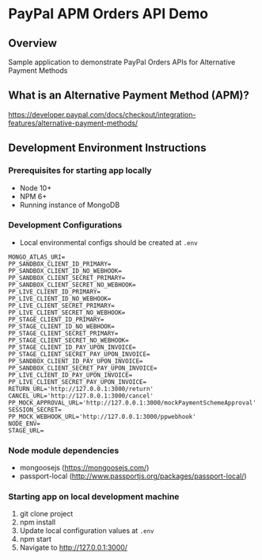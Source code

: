# PayPal APM Orders API Demo

## Overview
Sample application to demonstrate PayPal Orders APIs for Alternative Payment Methods

## What is an Alternative Payment Method (APM)?
https://developer.paypal.com/docs/checkout/integration-features/alternative-payment-methods/

## Development Environment Instructions
### Prerequisites for starting app locally
* Node 10+
* NPM 6+
* Running instance of MongoDB

### Development Configurations
* Local environmental configs should be created at `.env`
```
MONGO_ATLAS_URI=
PP_SANDBOX_CLIENT_ID_PRIMARY=
PP_SANDBOX_CLIENT_ID_NO_WEBHOOK=
PP_SANDBOX_CLIENT_SECRET_PRIMARY=
PP_SANDBOX_CLIENT_SECRET_NO_WEBHOOK=
PP_LIVE_CLIENT_ID_PRIMARY=
PP_LIVE_CLIENT_ID_NO_WEBHOOK=
PP_LIVE_CLIENT_SECRET_PRIMARY=
PP_LIVE_CLIENT_SECRET_NO_WEBHOOK=
PP_STAGE_CLIENT_ID_PRIMARY=
PP_STAGE_CLIENT_ID_NO_WEBHOOK=
PP_STAGE_CLIENT_SECRET_PRIMARY=
PP_STAGE_CLIENT_SECRET_NO_WEBHOOK=
PP_STAGE_CLIENT_ID_PAY_UPON_INVOICE=
PP_STAGE_CLIENT_SECRET_PAY_UPON_INVOICE=
PP_SANDBOX_CLIENT_ID_PAY_UPON_INVOICE=
PP_SANDBOX_CLIENT_SECRET_PAY_UPON_INVOICE=
PP_LIVE_CLIENT_ID_PAY_UPON_INVOICE=
PP_LIVE_CLIENT_SECRET_PAY_UPON_INVOICE=
RETURN_URL='http://127.0.0.1:3000/return'
CANCEL_URL='http://127.0.0.1:3000/cancel'
PP_MOCK_APPROVAL_URL='http://127.0.0.1:3000/mockPaymentSchemeApproval'
SESSION_SECRET=
PP_MOCK_WEBHOOK_URL='http://127.0.0.1:3000/ppwebhook'
NODE_ENV=
STAGE_URL=
```

### Node module dependencies
* mongoosejs (https://mongoosejs.com/)
* passport-local (http://www.passportjs.org/packages/passport-local/)

### Starting app on local development machine
1. git clone project
2. npm install
3. Update local configuration values at `.env`
4. npm start
5. Navigate to http://127.0.0.1:3000/